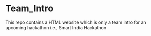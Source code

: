 # Team_Intro
This repo contains a HTML website which is only a team intro for an upcoming hackathon i.e., Smart India Hackathon

